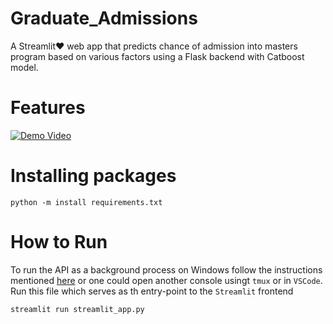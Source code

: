 # Graduate_Admissions
A Streamlit❤️ web app that predicts chance of admission into masters program based on various factors using a Flask backend with Catboost model.



# Features 
[![Demo Video](http://img.youtube.com/vi/fjgICznjG2Q/0.jpg)](http://www.youtube.com/watch?v=fjgICznjG2Q "")


# Installing packages

```
python -m install requirements.txt
```


# How to Run
To run the API as a background process on Windows follow the  instructions mentioned [here](https://towardsdatascience.com/deploying-flask-on-windows-b2839d8148fa)
or one could open another console usingt ```tmux``` or in ```VSCode```.
Run this file which serves as th entry-point to the ```Streamlit``` frontend
```
streamlit run streamlit_app.py
```
